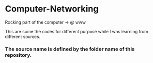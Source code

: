# Computer-Networking
Rocking part of the computer -> @ www 

This are some the codes for different purpose while I was learning from different sources. 

### The source name is defined by the folder name of this repository.
